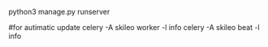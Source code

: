 python3 manage.py runserver

#for autimatic update
celery -A skileo worker -l info
celery -A skileo beat -l info
